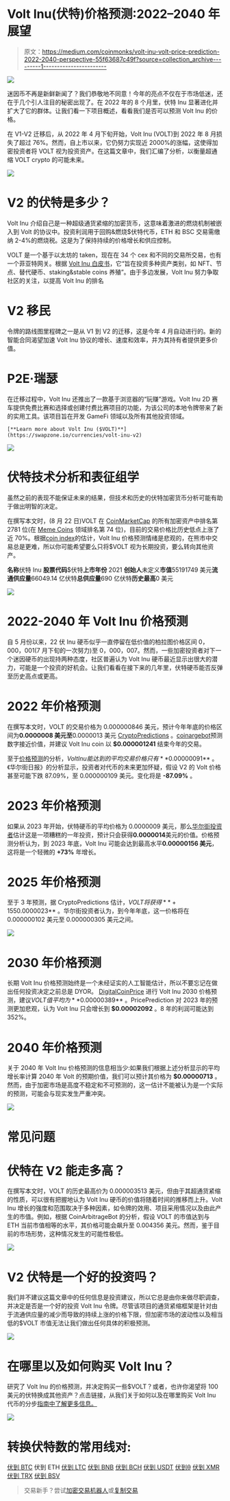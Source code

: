 # Volt Inu(伏特)价格预测:2022–2040 年展望

> 原文：<https://medium.com/coinmonks/volt-inu-volt-price-prediction-2022-2040-perspective-55f63687c49f?source=collection_archive---------1----------------------->

![](img/9f10700deefd08c29731a9287b77f23f.png)

迷因币不再是新鲜新闻了？我们恭敬地不同意！今年的亮点不仅在于市场低迷，还在于几个引人注目的秘密出现了。在 2022 年的 8 个月里，伏特 Inu 显著进化并扩大了它的群体。让我们看一下项目概述，看看我们是否可以预测 Volt Inu 的价格。

在 V1-V2 迁移后，从 2022 年 4 月下旬开始，Volt Inu (VOLT)到 2022 年 8 月损失了超过 76%。然而，自上市以来，它仍努力实现近 2000%的涨幅，这使得加密投资者将 VOLT 视为投资资产。在这篇文章中，我们汇编了分析，以衡量超通缩 VOLT crypto 的可能未来。

![](img/7f9b8a55977e9af78128c5e27f94757e.png)

# V2 的伏特是多少？

Volt Inu 介绍自己是一种超级通货紧缩的加密货币，这意味着激进的燃烧机制被嵌入到 Volt 的协议中。投资利润用于回购&燃烧$伏特代币，ETH 和 BSC 交易需缴纳 2-4%的燃烧税。这是为了保持持续的价格增长和供应控制。

VOLT 是一个基于以太坊的 taken，现在在 34 个 cex 和不同的交易所交易，也有一个菲亚特网关。根据 [Volt Inu 白皮书](https://voltinu.in/Whitepaper_v1.pdf)，它“旨在投资多种资产类别，如 NFT、节点、替代硬币、staking&stable coins 养殖”。由于多边发展，Volt Inu 努力争取社区的关注，以提高 Volt Inu 的排名

# V2 移民

令牌的路线图里程碑之一是从 V1 到 V2 的迁移，这是今年 4 月自动进行的。新的智能合同渴望加速 Volt Inu 协议的增长、速度和效率，并为其持有者提供更多价值。

# P2E·瑞瑟

在迁移过程中，Volt Inu 还推出了一款基于浏览器的“玩赚”游戏。Volt Inu 2D 赛车提供免费比赛和选择或创建付费比赛项目的功能，为该公司的本地令牌带来了新的实用工具。该项目旨在开发 GameFi 领域以及所有其他投资领域。

```
[**Learn more about Volt Inu ($VOLT)**](https://swapzone.io/currencies/volt-inu-v2)
```

![](img/38518b44f07ad13734dc5fde1c9d9639.png)

# 伏特技术分析和表征组学

虽然之前的表现不能保证未来的结果，但技术和历史的伏特加密货币分析可能有助于做出明智的决定。

在撰写本文时，(8 月 22 日)VOLT 在 [CoinMarketCap](https://coinmarketcap.com/currencies/volt-inu-v2/) 的所有加密资产中排名第 2781 位(在 [Meme Coins](https://coincodex.com/cryptocurrencies/sector/meme/) 领域排名第 74 位)，目前的交易价格比历史低点上涨了近 70%。根据[coin index](https://coincodex.com/crypto/volt-inu/)的估计，Volt Inu 价格预测情绪是悲观的，在熊市中交易总是更难，所以你可能希望要么只将$VOLT 视为长期投资，要么转向其他资产。

**名称**伏特 Inu **股票代码**$伏特**上市年份** 2021 **创始人**未定义**市值**55191749 美元**流通供应量**66049.14 亿伏特**总供应量**690 亿伏特**历史最高**0 美元

![](img/8a620e4fd9e17ba1e49fc17c1420c693.png)

# 2022-2040 年 Volt Inu 价格预测

自 5 月份以来，22 伏 Inu 硬币似乎一直停留在低价值的柏拉图价格区间 0，000，001(7 月下旬的一次努力)至 0，000，007。然而，一些加密投资者对下一个迷因硬币的出现持两种态度，社区普遍认为 Volt Inu 硬币最近显示出很大的潜力，可能是一个投资的好机会。让我们看看在接下来的几年里，伏特硬币能否反弹至历史高点或更高。

# 2022 年价格预测

在撰写本文时，VOLT 的交易价格为 0.000000846 美元，预计今年年底的价格区间为**0.0000008 美元至**0.0000013 美元 [CryptoPredictions](https://cryptopredictions.com/volt-inu/) 。[coinargebot](https://coinarbitragebot.com/price-prediction/volt-inu.html)预测数字接近价值，并建议 Volt Inu coin 以 **$0.000001241** 结束今年的交易。

至于[价格预测](https://priceprediction.net/en/price-prediction/volt-inu-v2)的分析，$Volt Inu 能达到的平均交易价格只有 **$0.00000091** 。《华尔街日报》的分析显示，投资者对代币的未来更加怀疑，假设 V2 的 Volt 价格甚至可能下跌 87.09%，至 0.000000109 美元。变化将是 **-87.09%** 。

# 2023 年价格预测

如果从 2023 年开始，伏特硬币的平均价格为 0.0000009 美元，那么[华尔街投资者](https://walletinvestor.com/forecast/volt-inu-v2-prediction)估计这是一项糟糕的一年投资，预计只会获得**0.0000014**美元的价值。价格预测分析认为，到 2023 年底，Volt Inu 可能会达到最高水平**0.00000156 美元**，这将是一个轻微的 **+73%** 年增长。

# 2025 年价格预测

至于 3 年预测，据 CryptoPredictions 估计，$VOLT 将获得 **+155%** ，最高交易价格为 **$0.0000023** 。华尔街投资者认为，到今年年底，这一价格将在 0.000000102 美元至 0.000000305 美元之间。

![](img/40328e049074f4db85ed73cd6b0e3d3a.png)

# 2030 年价格预测

长期 Volt Inu 价格预测始终是一个未经证实的人工智能估计，所以不要忘记在做出任何投资决定之前总是 DYOR。 [DigitalCoinPrice](https://digitalcoinprice.com/forecast/volt-inu-v2) 进行 Volt Inu 2030 价格预测，建议$VOLT 值平均为 **$0.00000389** 。PricePrediction 对 2023 年的预测更加悲观，认为 Volt Inu 只会增长到 **$0.00002092** 。8 年的利润可能达到 352%。

# 2040 年价格预测

关于 2040 年 Volt Inu 价格预测的信息相当少:如果我们根据上述分析显示的平均增长率计算 2040 年 Volt 的预期价值，我们可以预计其价格为 **$0.00000713** 。然而，由于加密市场是高度不稳定和不可预测的，这一估计不能被认为是一个实际的预测，可能会与现实发生严重冲突。

![](img/cbcf4494a9c36eea7225ce4aaa67bd55.png)

# 常见问题

# 伏特在 V2 能走多高？

在撰写本文时，VOLT 的历史最高价为 0.000003513 美元，但由于其超通货紧缩的性质，可以很有把握地认为 Volt Inu 硬币的价值将随着时间的推移而上升。Volt Inu 增长的强度和范围取决于多种因素，如令牌的效用、项目采用情况以及由此产生的市值。例如，根据 CoinArbitrageBot 的分析，假设 VOLT 的市值达到与 ETH 当前市值相等的水平，其价格可能会飙升至 0.004356 美元。然而，鉴于目前的市场形势，这种情况发生的可能性极低。

![](img/927aed4711c5431dc8c4d2ec32b1d77e.png)

# V2 伏特是一个好的投资吗？

我们并不建议这篇文章中的任何信息是投资建议，所以它总是由你来做尽职调查，并决定是否是一个好的投资 Volt Inu 令牌。尽管该项目的通货紧缩框架是针对由于流通供应量的减少而导致的持续上涨的价格下限，但加密市场的波动性以及相当低的$VOLT 市值无法让我们做出任何具体的积极预测。

![](img/dc2118b3621f3ef2792faf13e8357539.png)

# 在哪里以及如何购买 Volt Inu？

研究了 Volt lnu 的价格预测，并决定购买一些$VOLT？或者，也许你渴望将 100 美元的伏特换成其他资产？点击链接，从我们关于如何以及在哪里购买 Volt Inu 代币的分步[指南中了解更多信息。](https://swapzone.io/blog/how-and-where-to-buy-volt)

![](img/23dd6be9f549b0772e210e10530ed340.png)

# 转换伏特数的常用线对:

[伏到 BTC](https://swapzone.io/exchange/volt/btc)
伏到 ETH
[伏到 LTC](https://swapzone.io/exchange/volt/ltc)
[伏到 BNB](https://swapzone.io/exchange/volt/bnb)
[伏到 BCH](https://swapzone.io/exchange/volt/bch)
[伏到 USDT](https://swapzone.io/exchange/volt/usdt)
[伏到θ](https://swapzone.io/exchange/volt/theta)
[伏到 XMR](https://swapzone.io/exchange/volt/xmr)
[伏到 TRX](https://swapzone.io/exchange/volt/trx)
[伏到 BSV](https://swapzone.io/exchange/volt/bsv)

> 交易新手？尝试[加密交易机器人](/coinmonks/crypto-trading-bot-c2ffce8acb2a)或[复制交易](/coinmonks/top-10-crypto-copy-trading-platforms-for-beginners-d0c37c7d698c)